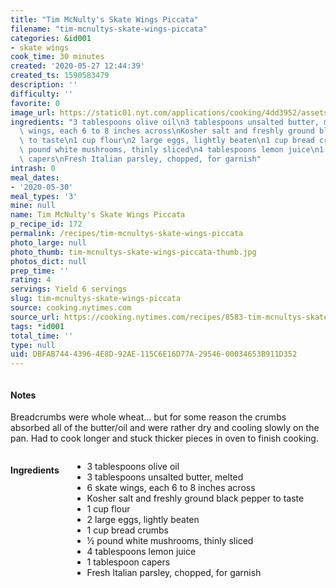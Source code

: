 ```yaml
---
title: "Tim McNulty's Skate Wings Piccata"
filename: "tim-mcnultys-skate-wings-piccata"
categories: &id001
- skate wings
cook_time: 30 minutes
created: '2020-05-27 12:44:39'
created_ts: 1590583479
description: ''
difficulty: ''
favorite: 0
image_url: https://static01.nyt.com/applications/cooking/4dd3952/assets/NYTCookingLogo.png
ingredients: "3 tablespoons olive oil\n3 tablespoons unsalted butter, melted\n6 skate\
  \ wings, each 6 to 8 inches across\nKosher salt and freshly ground black pepper\
  \ to taste\n1 cup flour\n2 large eggs, lightly beaten\n1 cup bread crumbs\n\xBD\
  \ pound white mushrooms, thinly sliced\n4 tablespoons lemon juice\n1 tablespoon\
  \ capers\nFresh Italian parsley, chopped, for garnish"
intrash: 0
meal_dates:
- '2020-05-30'
meal_types: '3'
mine: null
name: Tim McNulty's Skate Wings Piccata
p_recipe_id: 172
permalink: /recipes/tim-mcnultys-skate-wings-piccata
photo_large: null
photo_thumb: tim-mcnultys-skate-wings-piccata-thumb.jpg
photos_dict: null
prep_time: ''
rating: 4
servings: Yield 6 servings
slug: tim-mcnultys-skate-wings-piccata
source: cooking.nytimes.com
source_url: https://cooking.nytimes.com/recipes/8583-tim-mcnultys-skate-wings-piccata?action=click&module=Global%20Search%20Recipe%20Card&pgType=search&rank=3
tags: *id001
total_time: ''
type: null
uid: DBFAB744-4396-4E8D-92AE-115C6E16D77A-29546-00034653B911D352
---
```

<div class="large-8 medium-7 columns" id="writeup">		<div id="notes"><h4>Notes</h4>
<div class="box box-notes"><p>Breadcrumbs were whole wheat... but for some reason the crumbs absorbed all of the butter/oil and were rather dry and cooling slowly on the pan. Had to cook longer and stuck thicker pieces in oven to finish cooking.</p>
</div></div>	</div><!-- #writeup -->
</div><!-- #row-one -->
<div class="row" id="row-two">	<div class="medium-4 small-5 columns" id="ingredients"><h4>Ingredients</h4><div class="box box-ingredients content"><ul>
<li>3 tablespoons olive oil</li>
<li>3 tablespoons unsalted butter, melted</li>
<li>6 skate wings, each 6 to 8 inches across</li>
<li>Kosher salt and freshly ground black pepper to taste</li>
<li>1 cup flour</li>
<li>2 large eggs, lightly beaten</li>
<li>1 cup bread crumbs</li>
<li>½ pound white mushrooms, thinly sliced</li>
<li>4 tablespoons lemon juice</li>
<li>1 tablespoon capers</li>
<li>Fresh Italian parsley, chopped, for garnish</li>
</ul>
</div>	</div>	<div class="medium-6 small-7 columns" id="directions">	</div>